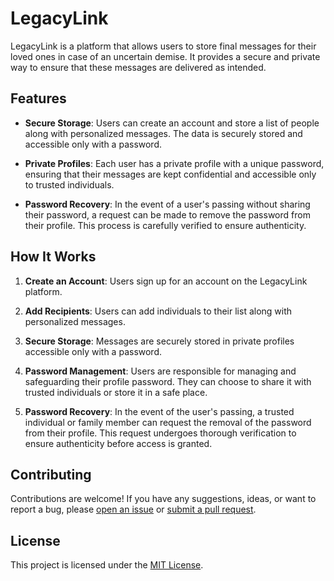# LegacyLink

LegacyLink is a platform that allows users to store final messages for their loved ones in case of an uncertain demise. It provides a secure and private way to ensure that these messages are delivered as intended.

## Features

- **Secure Storage**: Users can create an account and store a list of people along with personalized messages. The data is securely stored and accessible only with a password.
  
- **Private Profiles**: Each user has a private profile with a unique password, ensuring that their messages are kept confidential and accessible only to trusted individuals.

- **Password Recovery**: In the event of a user's passing without sharing their password, a request can be made to remove the password from their profile. This process is carefully verified to ensure authenticity.

## How It Works

1. **Create an Account**: Users sign up for an account on the LegacyLink platform.
   
2. **Add Recipients**: Users can add individuals to their list along with personalized messages.
   
3. **Secure Storage**: Messages are securely stored in private profiles accessible only with a password.
   
4. **Password Management**: Users are responsible for managing and safeguarding their profile password. They can choose to share it with trusted individuals or store it in a safe place.

5. **Password Recovery**: In the event of the user's passing, a trusted individual or family member can request the removal of the password from their profile. This request undergoes thorough verification to ensure authenticity before access is granted.

## Contributing

Contributions are welcome! If you have any suggestions, ideas, or want to report a bug, please [open an issue](link-to-issues) or [submit a pull request](link-to-pull-requests).

## License

This project is licensed under the [MIT License](LICENSE).
